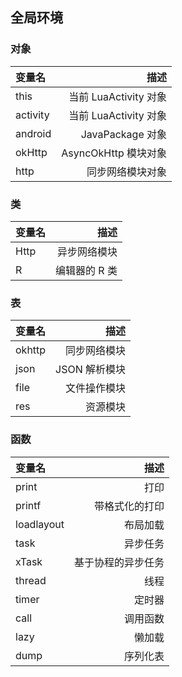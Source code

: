 ## 全局环境

### 对象

| 变量名      |                描述 |
|:---------|------------------:|
| this     | 当前 LuaActivity 对象 |
| activity | 当前 LuaActivity 对象 |
| android  |    JavaPackage 对象 |
| okHttp   |  AsyncOkHttp 模块对象 |
| http     |          同步网络模块对象 |

### 类

| 变量名  |       描述 |
|:-----|---------:|
| Http |   异步网络模块 |
| R    | 编辑器的 R 类 |

### 表

| 变量名    |        描述 |
|:-------|----------:|
| okhttp |    同步网络模块 |
| json   | JSON 解析模块 |
| file   |    文件操作模块 |
| res    |      资源模块 |

### 函数

| 变量名        |        描述 |
|:-----------|----------:|
| print      |        打印 |
| printf     |   带格式化的打印 |
| loadlayout |      布局加载 |
| task       |      异步任务 |
| xTask      | 基于协程的异步任务 |
| thread     |        线程 |
| timer      |       定时器 |
| call       |      调用函数 |
| lazy       |       懒加载 |
| dump       |      序列化表 |
